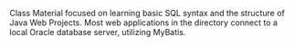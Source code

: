 Class Material focused on learning basic SQL syntax and the structure of Java Web Projects. Most web applications in the directory connect to a local Oracle database server, utilizing MyBatis.
